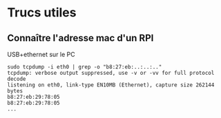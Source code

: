 # Trucs utiles

## Connaître l'adresse mac d'un RPI

USB+ethernet sur le PC

```
sudo tcpdump -i eth0 | grep -o "b8:27:eb:..:..:.."
tcpdump: verbose output suppressed, use -v or -vv for full protocol decode
listening on eth0, link-type EN10MB (Ethernet), capture size 262144 bytes
b8:27:eb:29:78:05
b8:27:eb:29:78:05
...
```
